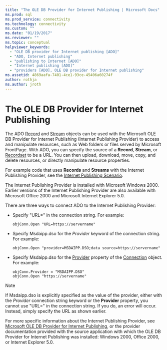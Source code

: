 ```yaml
---
title: "The OLE DB Provider for Internet Publishing | Microsoft Docs"
ms.prod: sql
ms.prod_service: connectivity
ms.technology: connectivity
ms.custom: ""
ms.date: "01/19/2017"
ms.reviewer: ""
ms.topic: conceptual
helpviewer_keywords: 
  - "OLE DB provider for Internet publishing [ADO]"
  - "ADO, Internet publishing"
  - "publishing to Internet [ADO]"
  - "Internet publishing [ADO]"
  - "providers [ADO], OLE DB provider for Internet publishing"
ms.assetid: 4869aafa-7401-4ce1-93ce-45406a60274f
author: rothja
ms.author: jroth
---
```

# The OLE DB Provider for Internet Publishing
The ADO [Record](../../../ado/reference/ado-api/record-object-ado.md) and [Stream](../../../ado/reference/ado-api/stream-object-ado.md) objects can be used with the Microsoft OLE DB Provider for Internet Publishing (Internet Publishing Provider) to access and manipulate resources, such as Web folders or files served by Microsoft FrontPage. With ADO, you can specify the source of a **Record**, **Stream**, or [Recordset](../../../ado/reference/ado-api/recordset-object-ado.md) to be a URL. You can then upload, download, move, copy, and delete resources, or directly manipulate resource properties.  
  
 For example code that uses **Records** and **Streams** with the Internet Publishing Provider, see the [Internet Publishing Scenario](../../../ado/guide/data/internet-publishing-scenario.md).  
  
 The Internet Publishing Provider is installed with Microsoft Windows 2000. Earlier versions of the Internet Publishing Provider are also available with Microsoft Office 2000 and Microsoft Internet Explorer 5.0.  
  
 There are three ways to connect ADO to the Internet Publishing Provider:  
  
-   Specify "URL=" in the connection string. For example:  
  
    ```  
    objConn.Open "URL=https://servername"  
    ```  
  
-   Specify Msdaipp.dso for the *Provider* keyword of the connection string. For example:  
  
    ```  
    objConn.Open "provider=MSDAIPP.DSO;data source=https://servername"  
    ```  
  
-   Specify Msdaipp.dso for the [Provider](../../../ado/reference/ado-api/provider-property-ado.md) property of the [Connection](../../../ado/reference/ado-api/connection-object-ado.md) object. For example:  
  
    ```  
    objConn.Provider = "MSDAIPP.DSO"  
    objConn.Open "https://servername"  
    ```  
  
> [!NOTE]
>  If Msdaipp.dso is explicitly specified as the value of the provider, either with the *Provider* connection string keyword or the **Provider** property, you cannot use "URL=" in the connection string. If you do, an error will occur. Instead, simply specify the URL as shown earlier.  
  
 For more specific information about the Internet Publishing Provider, see [Microsoft OLE DB Provider for Internet Publishing](../../../ado/guide/appendixes/microsoft-ole-db-provider-for-internet-publishing.md), or the provider documentation provided with the source application with which the OLE DB Provider for Internet Publishing was installed: Windows 2000, Office 2000, or Internet Explorer 5.0.
